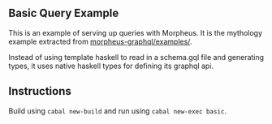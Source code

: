Basic Query Example
---
This is an example of serving up queries with Morpheus. It is the mythology example extracted from [morpheus-graphql/examples/](https://github.com/morpheusgraphql/morpheus-graphql/tree/master/examples).

Instead of using template haskell to read in a schema.gql file and generating
types, it uses native haskell types for defining its graphql api.


Instructions
---
Build using `cabal new-build` and run using `cabal new-exec basic`.
